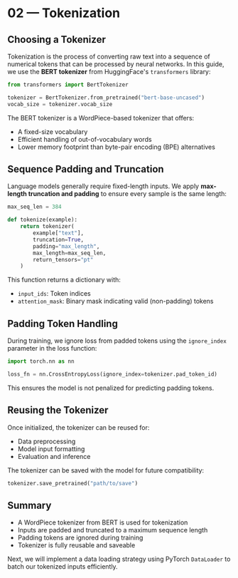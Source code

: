 
# 02 — Tokenization

## Choosing a Tokenizer

Tokenization is the process of converting raw text into a sequence of numerical tokens that can be processed by neural networks. In this guide, we use the **BERT tokenizer** from HuggingFace's `transformers` library:

```python
from transformers import BertTokenizer

tokenizer = BertTokenizer.from_pretrained("bert-base-uncased")
vocab_size = tokenizer.vocab_size
```

The BERT tokenizer is a WordPiece-based tokenizer that offers:

* A fixed-size vocabulary
* Efficient handling of out-of-vocabulary words
* Lower memory footprint than byte-pair encoding (BPE) alternatives

## Sequence Padding and Truncation

Language models generally require fixed-length inputs. We apply **max-length truncation and padding** to ensure every sample is the same length:

```python
max_seq_len = 384

def tokenize(example):
    return tokenizer(
        example["text"],
        truncation=True,
        padding="max_length",
        max_length=max_seq_len,
        return_tensors="pt"
    )
```

This function returns a dictionary with:

* `input_ids`: Token indices
* `attention_mask`: Binary mask indicating valid (non-padding) tokens

## Padding Token Handling

During training, we ignore loss from padded tokens using the `ignore_index` parameter in the loss function:

```python
import torch.nn as nn

loss_fn = nn.CrossEntropyLoss(ignore_index=tokenizer.pad_token_id)
```

This ensures the model is not penalized for predicting padding tokens.

## Reusing the Tokenizer

Once initialized, the tokenizer can be reused for:

* Data preprocessing
* Model input formatting
* Evaluation and inference

The tokenizer can be saved with the model for future compatibility:

```python
tokenizer.save_pretrained("path/to/save")
```

## Summary

* A WordPiece tokenizer from BERT is used for tokenization
* Inputs are padded and truncated to a maximum sequence length
* Padding tokens are ignored during training
* Tokenizer is fully reusable and saveable

Next, we will implement a data loading strategy using PyTorch `DataLoader` to batch our tokenized inputs efficiently.
